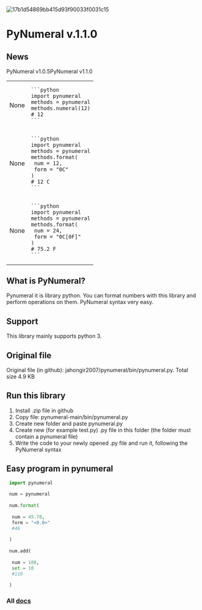 ![17b1d54869bb415d93f90033f0031c15](https://user-images.githubusercontent.com/69193276/115025027-499cbd00-9eda-11eb-8d01-3876d03d87be.png)
# PyNumeral v.1.1.0
## News

<table>
 <tr>PyNumeral v1.0.5</tr>
 <tr>PyNumeral v1.1.0</tr>
 <tr>
  <td>None</td>
  <td>
   
   
    ```python
    import pynumeral
    methods = pynumeral
    methods.numeral(12)
    # 12
    ```
   
   
   </td>
    </tr>
     <tr>
  <td>None</td>
  <td>
   
    ```python
    import pynumeral
    methods = pynumeral
    methods.format(
     num = 12,
     form = "0C"
    )
    # 12 C
    ```
    
   </td>
    </tr>
     <tr>
  <td>None</td>
  <td>
   
    ```python
    import pynumeral
    methods = pynumeral
    methods.format(
     num = 24,
     form = "0C[0F]"
    )
    # 75.2 F
    ```
    
   </td>
    </tr>
</table>

## What is PyNumeral? 
Pynumeral it is library python. You can format numbers with this library and perform operations on them. PyNumeral syntax very easy.
## Support
This library mainly supports python 3.
## Original file
Original file (in github): jahongir2007/pynumeral/bin/pynumeral.py. Total size 4.9 KB
## Run this library
1. Install .zip file in github
2. Copy file: pynumeral-main/bin/pynumeral.py
3. Create new folder and paste pynumeral.py
4. Create new (for example test.py) .py file in this folder (the folder must contain a pynumeral file)
5. Write the code to your newly opened .py file and run it, following the PyNumeral syntax
## Easy program in pynumeral
```python
 import pynumeral
 
 num = pynumeral
 
 num.format(
 
  num = 45.78,
  form = "<0.0>"
  #46
  
 )
 
 num.add(
 
  num = 100,
  set = 10
  #110
  
 )
```
### All [docs](https://jahongir2007.github.io/pynumeral/)
